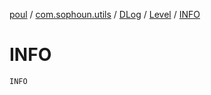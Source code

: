 [poul](../../../index.md) / [com.sophoun.utils](../../index.md) / [DLog](../index.md) / [Level](index.md) / [INFO](./-i-n-f-o.md)

# INFO

`INFO`